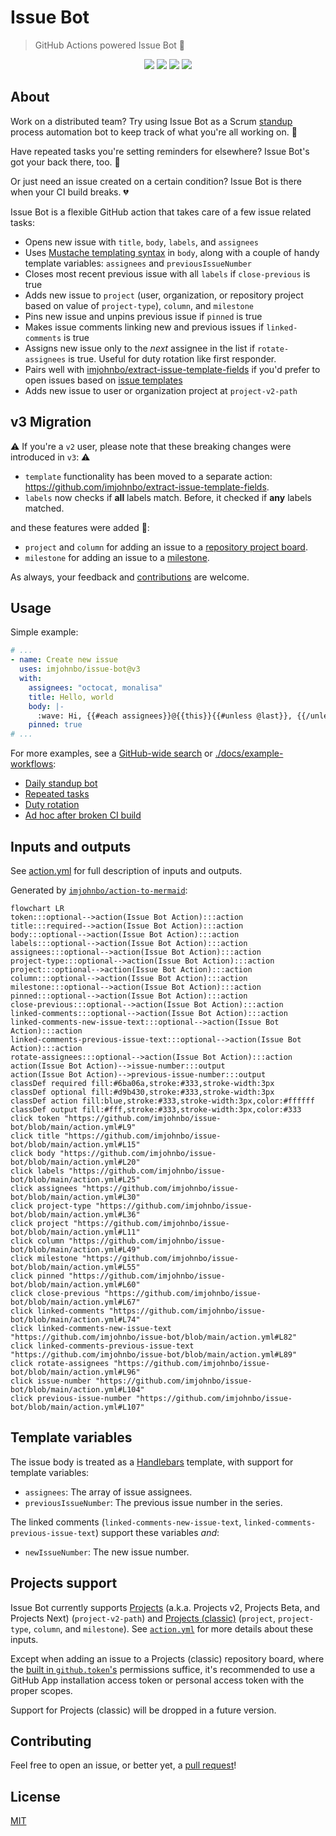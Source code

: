 # Issue Bot
> GitHub Actions powered Issue Bot 🦾

<p align="center">
  <img src="https://github.com/imjohnbo/issue-bot/actions/workflows/ci.yml/badge.svg" />
  <img src="https://img.shields.io/github/license/imjohnbo/issue-bot" />
  <img src="https://img.shields.io/github/issues/imjohnbo/issue-bot" />
  <img src="https://img.shields.io/github/v/release/imjohnbo/issue-bot" />
</p>

## About

Work on a distributed team? Try using Issue Bot as a Scrum [standup](https://en.wikipedia.org/wiki/Stand-up_meeting) process automation bot to keep track of what you're all working on. 🤖

Have repeated tasks you're setting reminders for elsewhere? Issue Bot's got your back there, too. 👏

Or just need an issue created on a certain condition? Issue Bot is there when your CI build breaks. 💔

Issue Bot is a flexible GitHub action that takes care of a few issue related tasks:
- Opens new issue with `title`, `body`, `labels`, and `assignees`
- Uses [Mustache templating syntax](https://github.com/janl/mustache.js) in `body`, along with a couple of handy template variables: `assignees` and `previousIssueNumber`
- Closes most recent previous issue with all `labels` if `close-previous` is true
- Adds new issue to `project` (user, organization, or repository project based on value of `project-type`), `column`, and `milestone`
- Pins new issue and unpins previous issue if `pinned` is true
- Makes issue comments linking new and previous issues if `linked-comments` is true
- Assigns new issue only to the _next_ assignee in the list if `rotate-assignees` is true. Useful for duty rotation like first responder.
- Pairs well with [imjohnbo/extract-issue-template-fields](https://github.com/imjohnbo/extract-issue-template-fields) if you'd prefer to open issues based on [issue templates](https://docs.github.com/en/github/building-a-strong-community/about-issue-and-pull-request-templates#issue-templates)
- Adds new issue to user or organization project at `project-v2-path`

## v3 Migration
⚠️ If you're a `v2` user, please note that these breaking changes were introduced in `v3`: ⚠️
- `template` functionality has been moved to a separate action: https://github.com/imjohnbo/extract-issue-template-fields.
- `labels` now checks if **all** labels match. Before, it checked if **any** labels matched.

and these features were added 🎉:
- `project` and `column` for adding an issue to a [repository project board](https://docs.github.com/en/github/managing-your-work-on-github/about-project-boards).
- `milestone` for adding an issue to a [milestone](https://docs.github.com/en/github/managing-your-work-on-github/tracking-the-progress-of-your-work-with-milestones).

As always, your feedback and [contributions](#contributing) are welcome.

## Usage

Simple example:
```yml
# ...
- name: Create new issue
  uses: imjohnbo/issue-bot@v3
  with:
    assignees: "octocat, monalisa"
    title: Hello, world
    body: |-
      :wave: Hi, {{#each assignees}}@{{this}}{{#unless @last}}, {{/unless}}{{/each}}!
    pinned: true
# ...
```

For more examples, see a [GitHub-wide search](https://github.com/search?q=%22uses%3A+imjohnbo%2Fissue-bot%22&type=code) or [./docs/example-workflows](docs/example-workflows/):
- [Daily standup bot](docs/example-workflows/standup.yml)
- [Repeated tasks](docs/example-workflows/scheduled-task.yml)
- [Duty rotation](docs/example-workflows/first-responder.yml)
- [Ad hoc after broken CI build](docs/example-workflows/broken-build.yml)

## Inputs and outputs

See [action.yml](action.yml) for full description of inputs and outputs.

Generated by [`imjohnbo/action-to-mermaid`](https://github.com/imjohnbo/action-to-mermaid):

<!-- START MERMAID -->
```mermaid
flowchart LR
token:::optional-->action(Issue Bot Action):::action
title:::required-->action(Issue Bot Action):::action
body:::optional-->action(Issue Bot Action):::action
labels:::optional-->action(Issue Bot Action):::action
assignees:::optional-->action(Issue Bot Action):::action
project-type:::optional-->action(Issue Bot Action):::action
project:::optional-->action(Issue Bot Action):::action
column:::optional-->action(Issue Bot Action):::action
milestone:::optional-->action(Issue Bot Action):::action
pinned:::optional-->action(Issue Bot Action):::action
close-previous:::optional-->action(Issue Bot Action):::action
linked-comments:::optional-->action(Issue Bot Action):::action
linked-comments-new-issue-text:::optional-->action(Issue Bot Action):::action
linked-comments-previous-issue-text:::optional-->action(Issue Bot Action):::action
rotate-assignees:::optional-->action(Issue Bot Action):::action
action(Issue Bot Action)-->issue-number:::output
action(Issue Bot Action)-->previous-issue-number:::output
classDef required fill:#6ba06a,stroke:#333,stroke-width:3px
classDef optional fill:#d9b430,stroke:#333,stroke-width:3px
classDef action fill:blue,stroke:#333,stroke-width:3px,color:#ffffff
classDef output fill:#fff,stroke:#333,stroke-width:3px,color:#333
click token "https://github.com/imjohnbo/issue-bot/blob/main/action.yml#L9"
click title "https://github.com/imjohnbo/issue-bot/blob/main/action.yml#L15"
click body "https://github.com/imjohnbo/issue-bot/blob/main/action.yml#L20"
click labels "https://github.com/imjohnbo/issue-bot/blob/main/action.yml#L25"
click assignees "https://github.com/imjohnbo/issue-bot/blob/main/action.yml#L30"
click project-type "https://github.com/imjohnbo/issue-bot/blob/main/action.yml#L36"
click project "https://github.com/imjohnbo/issue-bot/blob/main/action.yml#L11"
click column "https://github.com/imjohnbo/issue-bot/blob/main/action.yml#L49"
click milestone "https://github.com/imjohnbo/issue-bot/blob/main/action.yml#L55"
click pinned "https://github.com/imjohnbo/issue-bot/blob/main/action.yml#L60"
click close-previous "https://github.com/imjohnbo/issue-bot/blob/main/action.yml#L67"
click linked-comments "https://github.com/imjohnbo/issue-bot/blob/main/action.yml#L74"
click linked-comments-new-issue-text "https://github.com/imjohnbo/issue-bot/blob/main/action.yml#L82"
click linked-comments-previous-issue-text "https://github.com/imjohnbo/issue-bot/blob/main/action.yml#L89"
click rotate-assignees "https://github.com/imjohnbo/issue-bot/blob/main/action.yml#L96"
click issue-number "https://github.com/imjohnbo/issue-bot/blob/main/action.yml#L104"
click previous-issue-number "https://github.com/imjohnbo/issue-bot/blob/main/action.yml#L107"
```
<!-- END MERMAID -->

## Template variables

The issue body is treated as a [Handlebars](https://handlebarsjs.com) template, with support for template variables:

- `assignees`: The array of issue assignees.
- `previousIssueNumber`: The previous issue number in the series.

The linked comments (`linked-comments-new-issue-text`, `linked-comments-previous-issue-text`) support these variables _and_:

- `newIssueNumber`: The new issue number.


## Projects support

Issue Bot currently supports [Projects](https://docs.github.com/en/issues/planning-and-tracking-with-projects/learning-about-projects/about-projects) (a.k.a. Projects v2, Projects Beta, and Projects Next) (`project-v2-path`) and [Projects (classic)](https://docs.github.com/en/issues/organizing-your-work-with-project-boards/managing-project-boards/about-project-boards) (`project`, `project-type`, `column`, and `milestone`). See [`action.yml`](action.yml) for more details about these inputs.

Except when adding an issue to a Projects (classic) repository board, where the [built in `github.token`'s](https://github.com/imjohnbo/issue-bot/blob/main/action.yml#L13) permissions suffice, it's recommended to use a GitHub App installation access token or personal access token with the proper scopes.

Support for Projects (classic) will be dropped in a future version.


## Contributing

Feel free to open an issue, or better yet, a
[pull request](https://github.com/imjohnbo/issue-bot/compare)!

## License

[MIT](LICENSE)
